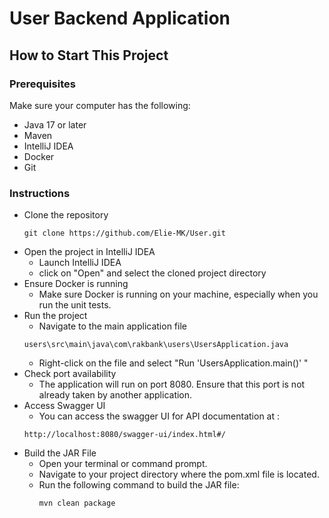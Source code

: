 # User Backend Application
## How to Start This Project
### Prerequisites
Make sure your computer has the following:

* Java 17 or later
* Maven
* IntelliJ IDEA
* Docker
* Git

### Instructions

* Clone the repository
    ``` 
    git clone https://github.com/Elie-MK/User.git 
    ```
* Open the project in IntelliJ IDEA 
   * Launch IntelliJ IDEA
   * click on "Open" and select the cloned project directory
* Ensure Docker is running
   * Make sure Docker is running on your machine, especially when you run the unit tests.
* Run the project
   * Navigate to the main application file
    ````
    users\src\main\java\com\rakbank\users\UsersApplication.java
    ````
    * Right-click on the file and select "Run 'UsersApplication.main()' "
* Check port availability 
    * The application will run on port 8080. Ensure that this port is not already taken by another application.
* Access Swagger UI
   * You can access the swagger UI for API documentation at : 
   ```
   http://localhost:8080/swagger-ui/index.html#/
   ```
* Build the JAR File
   * Open your terminal or command prompt.
   * Navigate to your project directory where the pom.xml file is located.
   * Run the following command to build the JAR file:
      ```
      mvn clean package
      ```

